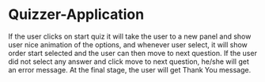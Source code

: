 # Quizzer-Application
If the user clicks on start quiz it will take the user to a new panel and show user nice animation of the options, and whenever user select, it will show order start selected and the user can then move to next question. If the user did not select any answer and click move to next question, he/she will get an error message. At the final stage, the user will get Thank You message. 

